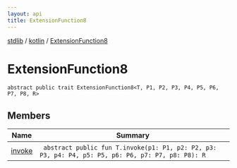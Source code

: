 ```yaml
---
layout: api
title: ExtensionFunction8
---
```

[stdlib](../../index.html) / [kotlin](../index.html) / [ExtensionFunction8](index.html)

# ExtensionFunction8

```
abstract public trait ExtensionFunction8<T, P1, P2, P3, P4, P5, P6, P7, P8, R> 
```
## Members
| Name | Summary |
|------|---------|
|[invoke](invoke.html)|&nbsp;&nbsp;`abstract public fun T.invoke(p1: P1, p2: P2, p3: P3, p4: P4, p5: P5, p6: P6, p7: P7, p8: P8): R`<br>|
